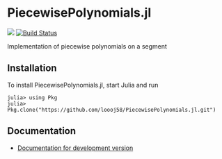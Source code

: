 # PiecewisePolynomials.jl

[![](https://img.shields.io/badge/docs-dev-blue.svg)](https://loooj58.github.io/PiecewisePolynomials.jl/dev)
[![Build Status](https://travis-ci.com/loooj58/PiecewisePolynomials.jl.svg?token=PxEbBJSp69pzYin3Pdpb&branch=master)](https://travis-ci.com/loooj58/PiecewisePolynomials.jl)

Implementation of piecewise polynomials on a segment

## Installation
To install PiecewisePolynomials.jl, start Julia and run
```
julia> using Pkg
julia> Pkg.clone("https://github.com/loooj58/PiecewisePolynomials.jl.git")
```

## Documentation

* [Documentation for development version](https://loooj58.github.io/PiecewisePolynomials.jl/dev)
